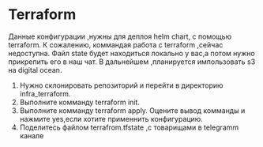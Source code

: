 # Terraform
Данные конфигурации ,нужны для деплоя helm сhart, с помощью terraform.
К сожалению, коммандая работа с terraform ,cейчас недоступна.
Файл state будет находиться локально у вас,а потом нужно прикрепить его в наш чат. В дальнейшем ,планируется импользовать s3 на digital ocean.

1) Нужно склонировать репозиторий и перейти в директорию infra_terraform.
2) Выполните комманду terraform init.
3) Выполните комманду terraform apply.  Оцените вывод комманды и нажмите yes,если хотите применнить конфигурацию.
4) Поделитесь файлом terrafrom.tfstate ,c товарищами в telegramm канале
